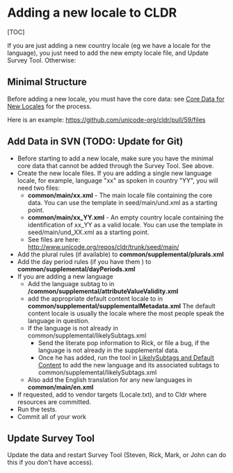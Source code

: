 # Adding a new locale to CLDR

[TOC]

If you are just adding a new country locale (eg we have a locale for the
language), you just need to add the new empty locale file, and Update Survey
Tool. Otherwise:

## Minimal Structure

Before adding a new locale, you must have the core data: see [Core Data for New
Locales](../index/cldr-spec/minimaldata/index.md) for the process.

Here is an example: <https://github.com/unicode-org/cldr/pull/59/files>

## Add Data in SVN (TODO: Update for Git)

*   Before starting to add a new locale, make sure you have the minimal core
    data that cannot be added through the Survey Tool. See above.
*   Create the new locale files. If you are adding a single new language locale,
    for example, language "xx" as spoken in country "YY", you will need two
    files:
    *   **common/main/xx.xml** - The main locale file containing the core data.
        You can use the template in seed/main/und.xml as a starting point.
    *   **common/main/xx_YY.xml** - An empty country locale containing the
        identification of xx_YY as a valid locale. You can use the template in
        seed/main/und_XX.xml as a starting point.
    *   See files are here: <http://www.unicode.org/repos/cldr/trunk/seed/main/>
*   Add the plural rules (if available) to **common/supplemental/plurals.xml**
*   Add the day period rules (if you have them ) to
    **common/supplemental/dayPeriods.xml**
*   If you are adding a new language
    *   Add the language subtag to <variable id="$language" type="choice"> in
        **/common/supplemental/attributeValueValidity.xml**
    *   add the appropriate default content locale
        to <defaultContent locales="..."> in
        **common/supplemental/supplementalMetadata.xml**
        The default content locale is usually the locale where the most people
        speak the language in question.
    *   If the language is not already in common/supplemental/likelySubtags.xml
        *   Send the literate pop information to Rick, or file a bug, if the
            language is not already in the supplemental data.
        *   Once he has added, run the tool in [LikelySubtags and Default
            Content](updating-codes/likelysubtags.md) to add the new language
            and its associated subtags to common/supplemental/likelySubtags.xml
    *   Also add the English translation for any new languages in
        **common/main/en.xml**
*   If requested, add to vendor targets (Locale.txt), and to Cldr where
    resources are committed.
*   Run the tests.
*   Commit all of your work

## Update Survey Tool

Update the data and restart Survey Tool (Steven, Rick, Mark, or John can do this
if you don't have access).
